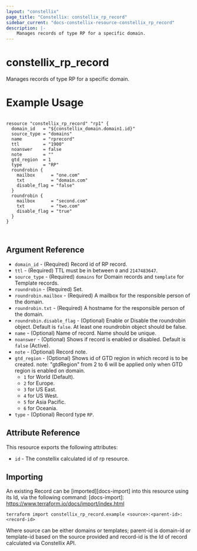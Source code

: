 ```yaml
---
layout: "constellix"
page_title: "Constellix: constellix_rp_record"
sidebar_current: "docs-constellix-resource-constellix_rp_record"
description: |-
    Manages records of type RP for a specific domain.
---
```

# constellix_rp_record #
Manages records of type RP for a specific domain.

# Example Usage #
```hcl

resource "constellix_rp_record" "rp1" {
  domain_id   = "${constellix_domain.domain1.id}"
  source_type = "domains"
  name        = "rprecord"
  ttl         = "1900"
  noanswer    = false
  note        = ""
  gtd_region  = 1
  type        = "RP"
  roundrobin {
    mailbox      = "one.com"
    txt          = "domain.com"
    disable_flag = "false"
  }
  roundrobin {
    mailbox      = "second.com"
    txt          = "two.com"
    disable_flag = "true"
  }
}



```

## Argument Reference ##
* `domain_id` - (Required) Record id of RP record.
* `ttl` - (Required) TTL must be in between `0` and `2147483647`.
* `source_type` - (Required) `domains` for Domain records and `template` for Template records.
* `roundrobin` - (Required) Set.
* `roundrobin.mailbox` - (Required) A mailbox for the responsible person of the domain.
* `roundrobin.txt` - (Required) A hostname for the responsible person of the domain.
* `roundrobin.disable_flag` - (Optional) Enable or Disable the roundrobin object. Default is `false`. At least one roundrobin object should be false.
* `name` - (Optional) Name of record. Name should be unique.
* `noanswer` - (Optional) Shows if record is enabled or disabled. Default is `false` (Active).
* `note` - (Optional) Record note.
* `gtd_region` - (Optional) Shows id of GTD region in which record is to be created. note: "gtdRegion" from 2 to 6 will be applied only when GTD region is enabled on domain. 
  * `1` for World (Default). 
  * `2` for Europe. 
  * `3` for US East. 
  * `4` for US West. 
  * `5` for Asia Pacific. 
  * `6` for Oceania.
* `type` - (Optional) Record type `RP`.

## Attribute Reference ##
This resource exports the following attributes:
* `id` - The constellix calculated id of rp resource.

## Importing ##

An existing Record can be [imported][docs-import] into this resource using its Id, via the following command:
[docs-import]: https://www.terraform.io/docs/import/index.html


```
terraform import constellix_rp_record.example <source>:<parent-id>:<record-id>
```

Where source can be either domains or templates; parent-id is domain-id or template-id based on the source provided and record-id is the Id of record calculated via Constellix API.